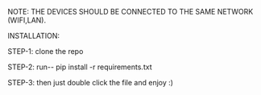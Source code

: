 NOTE: THE DEVICES SHOULD BE CONNECTED TO THE SAME NETWORK (WIFI,LAN).

INSTALLATION:

STEP-1: clone the repo 

STEP-2: run-- pip install -r requirements.txt

STEP-3: then just double click the file and enjoy :)
